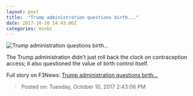 ```yaml
---
layout: post
title:  "Trump administration questions birth..."
date: 2017-10-10 14:43:06Z
categories: msnbc
---
```


![Trump administration questions birth...](http://www.msnbc.com/sites/msnbc/files/styles/ratio--1_91-1--1200x630/public/articles/90728802.jpg?itok=fGRgPRFR)

The Trump administration didn't just roll back the clock on contraception access; it also questioned the value of birth control itself.


Full story on F3News: [Trump administration questions birth...](http://www.f3nws.com/n/vaXGBH)

> Posted on: Tuesday, October 10, 2017 2:43:06 PM
